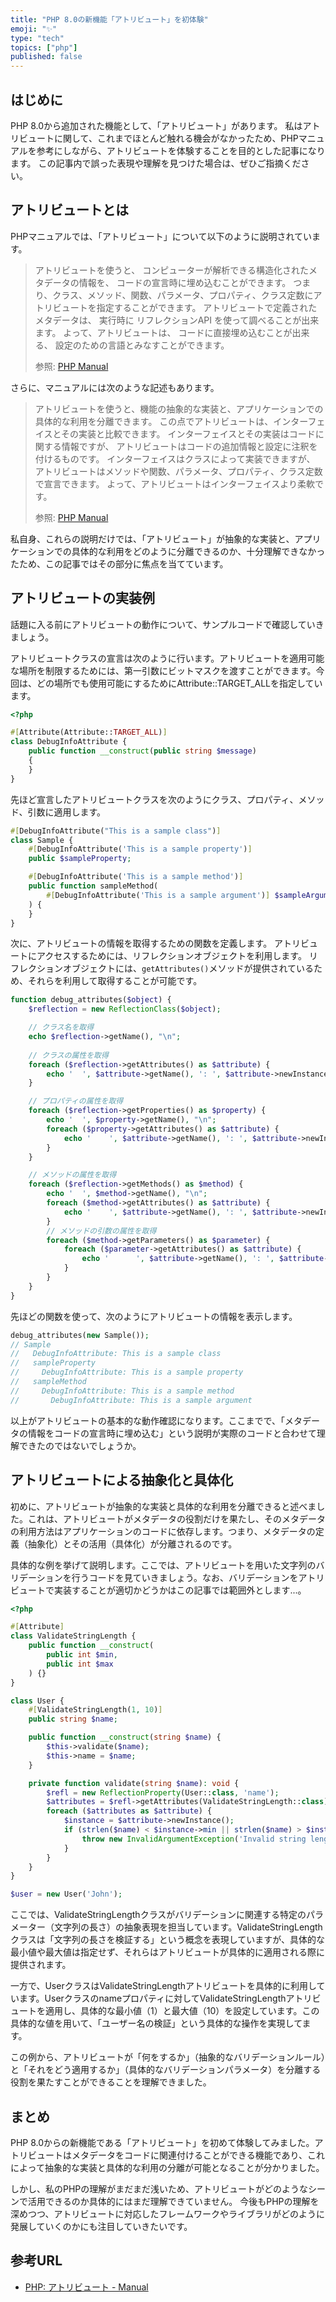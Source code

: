 ```yaml
---
title: "PHP 8.0の新機能「アトリビュート」を初体験"
emoji: "✨"
type: "tech"
topics: ["php"]
published: false
---
```

## はじめに
PHP 8.0から追加された機能として、「アトリビュート」があります。
私はアトリビュートに関して、これまでほとんど触れる機会がなかったため、PHPマニュアルを参考にしながら、アトリビュートを体験することを目的とした記事になります。
この記事内で誤った表現や理解を見つけた場合は、ぜひご指摘ください。

## アトリビュートとは
PHPマニュアルでは、「アトリビュート」について以下のように説明されています。

> アトリビュートを使うと、 コンピューターが解析できる構造化されたメタデータの情報を、 コードの宣言時に埋め込むことができます。 つまり、クラス、メソッド、関数、パラメータ、プロパティ、クラス定数にアトリビュートを指定することができます。 アトリビュートで定義されたメタデータは、 実行時に リフレクションAPI を使って調べることが出来ます。 よって、アトリビュートは、 コードに直接埋め込むことが出来る、 設定のための言語とみなすことができます。
>
> 参照: [PHP Manual](https://www.php.net/manual/ja/language.attributes.overview.php)

さらに、マニュアルには次のような記述もあります。

> アトリビュートを使うと、機能の抽象的な実装と、アプリケーションでの具体的な利用を分離できます。 この点でアトリビュートは、インターフェイスとその実装と比較できます。 インターフェイスとその実装はコードに関する情報ですが、 アトリビュートはコードの追加情報と設定に注釈を付けるものです。 インターフェイスはクラスによって実装できますが、 アトリビュートはメソッドや関数、パラメータ、プロパティ、クラス定数で宣言できます。 よって、アトリビュートはインターフェイスより柔軟です。
>
> 参照: [PHP Manual](https://www.php.net/manual/ja/language.attributes.overview.php)

私自身、これらの説明だけでは、「アトリビュート」が抽象的な実装と、アプリケーションでの具体的な利用をどのように分離できるのか、十分理解できなかったため、この記事ではその部分に焦点を当てています。
## アトリビュートの実装例
話題に入る前にアトリビュートの動作について、サンプルコードで確認していきましょう。

アトリビュートクラスの宣言は次のように行います。アトリビュートを適用可能な場所を制限するためには、第一引数にビットマスクを渡すことができます。今回は、どの場所でも使用可能にするためにAttribute::TARGET_ALLを指定しています。

````php
<?php

#[Attribute(Attribute::TARGET_ALL)]
class DebugInfoAttribute {
    public function __construct(public string $message)
    {
    }
}
````

先ほど宣言したアトリビュートクラスを次のようにクラス、プロパティ、メソッド、引数に適用します。

````php
#[DebugInfoAttribute("This is a sample class")]
class Sample {
    #[DebugInfoAttribute('This is a sample property')]
    public $sampleProperty;

    #[DebugInfoAttribute('This is a sample method')]
    public function sampleMethod(
        #[DebugInfoAttribute('This is a sample argument')] $sampleArgument
    ) {
    }
}
````

次に、アトリビュートの情報を取得するための関数を定義します。
アトリビュートにアクセスするためには、リフレクションオブジェクトを利用します。
リフレクションオブジェクトには、`getAttributes()`メソッドが提供されているため、それらを利用して取得することが可能です。

````php
function debug_attributes($object) {
    $reflection = new ReflectionClass($object);

    // クラス名を取得
    echo $reflection->getName(), "\n";
    
    // クラスの属性を取得
    foreach ($reflection->getAttributes() as $attribute) {
        echo '  ', $attribute->getName(), ': ', $attribute->newInstance()->message, "\n";
    }

    // プロパティの属性を取得
    foreach ($reflection->getProperties() as $property) {
        echo '  ', $property->getName(), "\n";
        foreach ($property->getAttributes() as $attribute) {
            echo '    ', $attribute->getName(), ': ', $attribute->newInstance()->message, "\n";
        }
    }

    // メソッドの属性を取得
    foreach ($reflection->getMethods() as $method) {
        echo '  ', $method->getName(), "\n";
        foreach ($method->getAttributes() as $attribute) {
            echo '    ', $attribute->getName(), ': ', $attribute->newInstance()->message, "\n";
        }
        // メソッドの引数の属性を取得
        foreach ($method->getParameters() as $parameter) {
            foreach ($parameter->getAttributes() as $attribute) {
                echo '      ', $attribute->getName(), ': ', $attribute->newInstance()->message, "\n";
            }
        }
    }
}
````

先ほどの関数を使って、次のようにアトリビュートの情報を表示します。

````php
debug_attributes(new Sample());
// Sample
//   DebugInfoAttribute: This is a sample class
//   sampleProperty
//     DebugInfoAttribute: This is a sample property
//   sampleMethod
//     DebugInfoAttribute: This is a sample method
//       DebugInfoAttribute: This is a sample argument
````

以上がアトリビュートの基本的な動作確認になります。ここまでで、「メタデータの情報をコードの宣言時に埋め込む」という説明が実際のコードと合わせて理解できたのではないでしょうか。
## アトリビュートによる抽象化と具体化

初めに、アトリビュートが抽象的な実装と具体的な利用を分離できると述べました。これは、アトリビュートがメタデータの役割だけを果たし、そのメタデータの利用方法はアプリケーションのコードに依存します。つまり、メタデータの定義（抽象化）とその活用（具体化）が分離されるのです。

具体的な例を挙げて説明します。ここでは、アトリビュートを用いた文字列のバリデーションを行うコードを見ていきましょう。なお、バリデーションをアトリビュートで実装することが適切かどうかはこの記事では範囲外とします...。

````php
<?php

#[Attribute]
class ValidateStringLength {
    public function __construct(
        public int $min,
        public int $max
    ) {}
}

class User {
    #[ValidateStringLength(1, 10)]
    public string $name;

    public function __construct(string $name) {
        $this->validate($name);
        $this->name = $name;
    }

    private function validate(string $name): void {
        $refl = new ReflectionProperty(User::class, 'name');
        $attributes = $refl->getAttributes(ValidateStringLength::class);
        foreach ($attributes as $attribute) {
            $instance = $attribute->newInstance();
            if (strlen($name) < $instance->min || strlen($name) > $instance->max) {
                throw new InvalidArgumentException('Invalid string length');
            }
        }
    }
}

$user = new User('John');
````

ここでは、ValidateStringLengthクラスがバリデーションに関連する特定のパラメーター（文字列の長さ）の抽象表現を担当しています。ValidateStringLengthクラスは「文字列の長さを検証する」という概念を表現していますが、具体的な最小値や最大値は指定せず、それらはアトリビュートが具体的に適用される際に提供されます。

一方で、UserクラスはValidateStringLengthアトリビュートを具体的に利用しています。Userクラスのnameプロパティに対してValidateStringLengthアトリビュートを適用し、具体的な最小値（1）と最大値（10）を設定しています。この具体的な値を用いて、「ユーザー名の検証」という具体的な操作を実現してます。

この例から、アトリビュートが「何をするか」（抽象的なバリデーションルール）と「それをどう適用するか」（具体的なバリデーションパラメータ）を分離する役割を果たすことができることを理解できました。

## まとめ
PHP 8.0からの新機能である「アトリビュート」を初めて体験してみました。アトリビュートはメタデータをコードに関連付けることができる機能であり、これによって抽象的な実装と具体的な利用の分離が可能となることが分かりました。

しかし、私のPHPの理解がまだまだ浅いため、アトリビュートがどのようなシーンで活用できるのか具体的にはまだ理解できていません。
今後もPHPの理解を深めつつ、アトリビュートに対応したフレームワークやライブラリがどのように発展していくのかにも注目していきたいです。

## 参考URL
- [PHP: アトリビュート - Manual](https://www.php.net/manual/ja/language.attributes.php)
